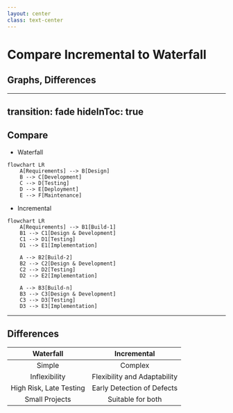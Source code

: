 ```yaml
---
layout: center
class: text-center
---
```


# Compare Incremental to Waterfall

## Graphs, Differences

---
transition: fade
hideInToc: true
---

## Compare

- Waterfall

```mermaid
flowchart LR
    A[Requirements] --> B[Design]
    B --> C[Development]
    C --> D[Testing]
    D --> E[Deployment]
    E --> F[Maintenance]
```

- Incremental

```mermaid
flowchart LR
    A[Requirements] --> B1[Build-1]
    B1 --> C1[Design & Development]
    C1 --> D1[Testing]
    D1 --> E1[Implementation]

    A --> B2[Build-2]
    B2 --> C2[Design & Development]
    C2 --> D2[Testing]
    D2 --> E2[Implementation]

    A --> B3[Build-n]
    B3 --> C3[Design & Development]
    C3 --> D3[Testing]
    D3 --> E3[Implementation]
```

---

## Differences

|      **Waterfall**      |       **Incremental**        |
| :---------------------: | :--------------------------: |
|         Simple          |           Complex            |
|      Inflexibility      | Flexibility and Adaptability |
| High Risk, Late Testing |  Early Detection of Defects  |
|     Small Projects      |      Suitable for both       |
